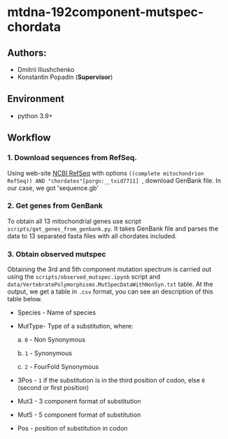 # mtdna-192component-mutspec-chordata

## Authors:
- Dmitrii Iliushchenko
- Konstantin Popadin (**Supervisor**)

## Environment

- python 3.9+

## Workflow

### 1. Download sequences from RefSeq.

Using web-site [NCBI RefSeq](https://www.ncbi.nlm.nih.gov/refseq/) with options `((complete mitochondrion RefSeq)) AND "chordates"[porgn:__txid7711] `, download GenBank file. In our case, we got 'sequence.gb'

### 2. Get genes from GenBank

To obtain all 13 mitochondrial genes use script `scripts/get_genes_from_genbank.py`. It takes GenBank file and parses the data to 13 separated fasta files with all chordates included.

### 3. Obtain observed mutspec

Obtaining the 3rd and 5th component mutation spectrum is carried out using the `scripts/observed_mutspec.ipynb` script and `data/VertebratePolymorphisms.MutSpecDataWithNonSyn.txt` table. At the output, we get a table in `.csv` format, you can see an description of this table below.

* Species - Name of species

* MutType- Type of a substitution, where:

    a. `0` - Non Synonymous
    
    b. `1` - Synonymous
    
    c. `2` - FourFold Synonymous

* 3Pos - `1` if the substitution is in the third position of codon, else `0` (second or first position)
* Mut3 - 3 component format of substitution
* Mut5 - 5 component format of substitution
* Pos - position of substitution in codon

![]()
